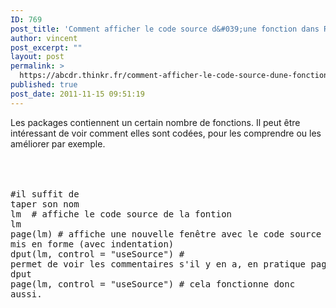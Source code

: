 ```yaml
---
ID: 769
post_title: 'Comment afficher le code source d&#039;une fonction dans R?'
author: vincent
post_excerpt: ""
layout: post
permalink: >
  https://abcdr.thinkr.fr/comment-afficher-le-code-source-dune-fonction-dans-r/
published: true
post_date: 2011-11-15 09:51:19
---
```

Les packages contiennent un certain nombre de fonctions. Il peut être intéressant de voir comment elles sont codées, pour les comprendre ou les améliorer par exemple.<br /><br /><br /> <pre><br />#il suffit de taper son nom<br />lm  # affiche le code source de la fontion lm<br />page(lm) # affiche une nouvelle fenêtre avec le code source bien mis en forme (avec indentation)<br />dput(lm, control = "useSource") # permet de voir les commentaires s'il y en a, en pratique page utilise dput<br />page(lm, control = "useSource") # cela fonctionne donc aussi.<br /></pre>